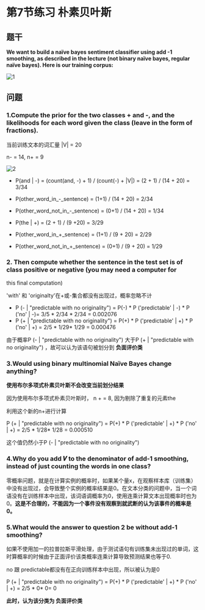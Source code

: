 # 第7节练习 朴素贝叶斯

## 题干

**We want to build a naïve bayes sentiment classifier using add -1 smoothing, as described in the lecture (not binary naïve bayes, regular naïve bayes). Here is our training corpus:**





![1](C:\Users\asus\Desktop\1.png)

## 问题

### 1.Compute the prior for the two classes + and -, and the likelihoods for each word given the class (leave in the form of fractions).

当前训练文本的词汇量 |V| = 20

n- = 14,  n+ = 9

![2](C:\Users\asus\Desktop\2.png)

+ P(and | -) = (count(and, -) + 1) / (count(-) + |V|) =  (2 + 1) / (14 + 20) = 3/34
+ P(other_word_in_-\_sentence) = (1+1) / (14 + 20) = 2/34
+ P(other_word_not_in_-\_sentence) = (0+1) / (14 + 20) = 1/34



+ P(the | +) = (2 + 1) / (9 +20) = 3/29
+ P(other_word_in_+\_sentence) = (1+1) / (9 + 20) = 2/29
+ P(other_word_not_in_+\_sentence) = (0+1) / (9 + 20) = 1/29



### 2. Then compute whether the sentence in the test set is of class positive or negative (you may need a computer for 
this final computation)

'with' 和 'originalty'在+或-集合都没有出现过，概率忽略不计

+ P (- | "predictable with no originality") = P(-) * P ('predictable' | -) * P ('no' | -)= 3/5 * 2/34 * 2/34 = 0.002076
+ P (+ | "predictable with no originality") = P(+) * P ('predictable' | +) * P ('no' | +) = 2/5 * 1/29* 1/29 = 0.000476

由于概率P (- | "predictable with no originality") 大于P (+ | "predictable with no originality") ，故可以认为该语句被划分到 **负面评价类**



### 3.Would using binary multinomial Naïve Bayes change anything?

**使用布尔多项式朴素贝叶斯不会改变当前划分结果**

因为使用布尔多项式朴素贝叶斯时， n + =  8, 因为剔除了重复的元素the

利用这个新的n+进行计算

P (+ | "predictable with no originality") = P(+) * P ('predictable' | +) * P ('no' | +) = 2/5 * 1/28* 1/28 = 0.000510

这个值仍然小于P (- | "predictable with no originality")



### 4.Why do you add 𝑽 to the denominator of add-1 smoothing, instead of just counting the words in one class?

​	零概率问题，就是在计算实例的概率时，如果某个量x，在观察样本库（训练集）中没有出现过，会导致整个实例的概率结果是0。在文本分类的问题中，当一个词语没有在训练样本中出现，该词语调概率为0，使用连乘计算文本出现概率时也为0。**这是不合理的，不能因为一个事件没有观察到就武断的认为该事件的概率是0。**



### 5.What would the answer to question 2 be without add-1 smoothing?

如果不使用加一的拉普拉斯平滑处理，由于测试语句有训练集未出现过的单词，这时算概率的时候由于正面评价该类概率连乘计算导致预测结果也等于0.

no 跟 predictable都没有在正向训练样本中出现，所以被认为是0

P (+ | "predictable with no originality") = P(+) * P ('predictable' | +) * P ('no' | +) = 2/5 * 0* 0= 0



**此时，认为该分类为 负面评价类**





